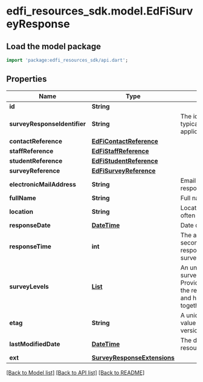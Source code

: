 # edfi_resources_sdk.model.EdFiSurveyResponse

## Load the model package
```dart
import 'package:edfi_resources_sdk/api.dart';
```

## Properties
Name | Type | Description | Notes
------------ | ------------- | ------------- | -------------
**id** | **String** |  | [optional] 
**surveyResponseIdentifier** | **String** | The identifier of the survey typically from the survey application. | 
**contactReference** | [**EdFiContactReference**](EdFiContactReference.md) |  | [optional] 
**staffReference** | [**EdFiStaffReference**](EdFiStaffReference.md) |  | [optional] 
**studentReference** | [**EdFiStudentReference**](EdFiStudentReference.md) |  | [optional] 
**surveyReference** | [**EdFiSurveyReference**](EdFiSurveyReference.md) |  | 
**electronicMailAddress** | **String** | Email address of the respondent. | [optional] 
**fullName** | **String** | Full name of the respondent. | [optional] 
**location** | **String** | Location of the respondent, often a city, district, or school. | [optional] 
**responseDate** | [**DateTime**](DateTime.md) | Date of the survey response. | 
**responseTime** | **int** | The amount of time in seconds it took for the respondent to complete the survey. | [optional] 
**surveyLevels** | [**List<EdFiSurveyResponseSurveyLevel>**](EdFiSurveyResponseSurveyLevel.md) | An unordered collection of surveyResponseSurveyLevels. Provides information about the respondents of a survey and how they can be grouped together. | [optional] [default to const []]
**etag** | **String** | A unique system-generated value that identifies the version of the resource. | [optional] 
**lastModifiedDate** | [**DateTime**](DateTime.md) | The date and time the resource was last modified. | [optional] 
**ext** | [**SurveyResponseExtensions**](SurveyResponseExtensions.md) |  | [optional] 

[[Back to Model list]](../README.md#documentation-for-models) [[Back to API list]](../README.md#documentation-for-api-endpoints) [[Back to README]](../README.md)


